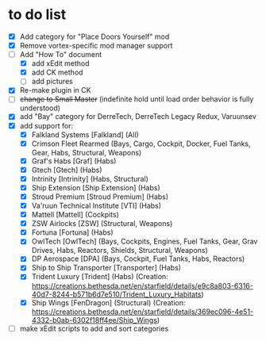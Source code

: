 # to do list

- [X] Add category for "Place Doors Yourself" mod
- [X] Remove vortex-specific mod manager support
- [ ] Add "How To" document
    - [X] add xEdit method
    - [X] add CK method
    - [ ] add pictures
- [X] Re-make plugin in CK
- [ ] ~~change to Small Master~~ (indefinite hold until load order behavior is fully understood)
- [X] add "Bay" category for DerreTech, DerreTech Legacy Redux, Varuunsev
- [X] add support for:
    - [X] Falkland Systems [Falkland] (All)
    - [X] Crimson Fleet Rearmed (Bays, Cargo, Cockpit, Docker, Fuel Tanks, Gear, Habs, Structural, Weapons)
    - [X] Graf's Habs [Graf] (Habs)
    - [X] Gtech [Gtech] (Habs)
    - [X] Intrinity [Intrinity] (Habs, Structural)
    - [X] Ship Extension [Ship Extension] (Habs)
    - [X] Stroud Premium [Stroud Premium] (Habs)
    - [X] Va'ruun Technical Institute [VTI] (Habs)
    - [X] Mattell [Mattell] (Cockpits)
    - [X] ZSW Airlocks [ZSW] (Structural, Weapons)
    - [X] Fortuna [Fortuna] (Habs)
    - [X] OwlTech [OwlTech] (Bays, Cockpits, Engines, Fuel Tanks, Gear, Grav Drives, Habs, Reactors, Shields, Structural, Weapons)
    - [X] DP Aerospace  [DPA] (Bays, Cockpit, Fuel Tanks, Habs, Reactors)
    - [X] Ship to Ship Transporter [Transporter] (Habs)
    - [X] Trident Luxury [Trident] (Habs) (Creation: https://creations.bethesda.net/en/starfield/details/e9c8a803-6316-40d7-8244-b571b6d7e510/Trident_Luxury_Habitats)
    - [X] Ship Wings [FenDragon] (Structural) (Creation: https://creations.bethesda.net/en/starfield/details/369ec096-4e51-4332-b0ab-6302f18ff4ee/Ship_Wings)
- [ ] make xEdit scripts to add and sort categories
